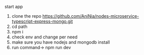 start app

1. clone the repo https://github.com/AniNia/nodes-microservice-typescript-express-mongo.git
2. cd path
3. npm i
4. check env and change per need
5. make sure you have nodejs and mongodb install
6. run command-> npm run dev